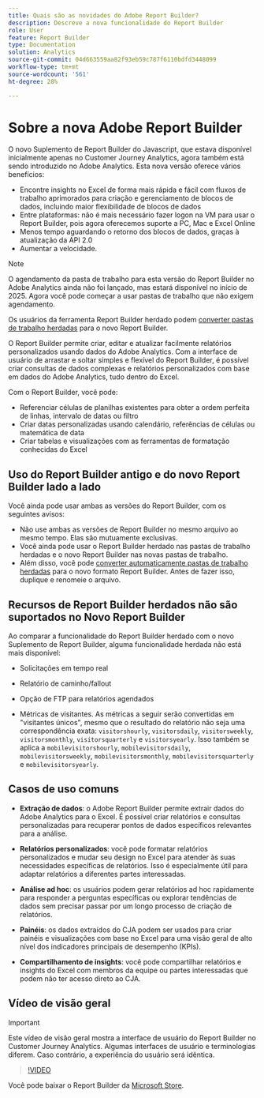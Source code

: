 ```yaml
---
title: Quais são as novidades do Adobe Report Builder?
description: Descreve a nova funcionalidade do Report Builder
role: User
feature: Report Builder
type: Documentation
solution: Analytics
source-git-commit: 04d663559aa82f93eb59c787f6110bdfd3448099
workflow-type: tm+mt
source-wordcount: '561'
ht-degree: 28%

---
```


# Sobre a nova Adobe Report Builder

O novo Suplemento de Report Builder do Javascript, que estava disponível inicialmente apenas no Customer Journey Analytics, agora também está sendo introduzido no Adobe Analytics. Esta nova versão oferece vários benefícios:

- Encontre insights no Excel de forma mais rápida e fácil com fluxos de trabalho aprimorados para criação e gerenciamento de blocos de dados, incluindo maior flexibilidade de blocos de dados
- Entre plataformas: não é mais necessário fazer logon na VM para usar o Report Builder, pois agora oferecemos suporte a PC, Mac e Excel Online
- Menos tempo aguardando o retorno dos blocos de dados, graças à atualização da API 2.0
- Aumentar a velocidade.

>[!NOTE]
>
>O agendamento da pasta de trabalho para esta versão do Report Builder no Adobe Analytics ainda não foi lançado, mas estará disponível no início de 2025. Agora você pode começar a usar pastas de trabalho que não exigem agendamento.

Os usuários da ferramenta Report Builder herdado podem [converter pastas de trabalho herdadas](/help/analyze/report-builder/convert-workbooks.md) para o novo Report Builder.

O Report Builder permite criar, editar e atualizar facilmente relatórios personalizados usando dados do Adobe Analytics. Com a interface de usuário de arrastar e soltar simples e flexível do Report Builder, é possível criar consultas de dados complexas e relatórios personalizados com base em dados do Adobe Analytics, tudo dentro do Excel.

Com o Report Builder, você pode:

- Referenciar células de planilhas existentes para obter a ordem perfeita de linhas, intervalo de datas ou filtro
- Criar datas personalizadas usando calendário, referências de células ou matemática de data
- Criar tabelas e visualizações com as ferramentas de formatação conhecidas do Excel

## Uso do Report Builder antigo e do novo Report Builder lado a lado

Você ainda pode usar ambas as versões do Report Builder, com os seguintes avisos:

- Não use ambas as versões de Report Builder no mesmo arquivo ao mesmo tempo. Elas são mutuamente exclusivas.
- Você ainda pode usar o Report Builder herdado nas pastas de trabalho herdadas e o novo Report Builder nas novas pastas de trabalho.
- Além disso, você pode [converter automaticamente pastas de trabalho herdadas](/help/analyze/report-builder/convert-workbooks.md) para o novo formato Report Builder. Antes de fazer isso, duplique e renomeie o arquivo.

## Recursos de Report Builder herdados não são suportados no Novo Report Builder

Ao comparar a funcionalidade do Report Builder herdado com o novo Suplemento de Report Builder, alguma funcionalidade herdada não está mais disponível:

- Solicitações em tempo real

- Relatório de caminho/fallout

- Opção de FTP para relatórios agendados

- Métricas de visitantes. As métricas a seguir serão convertidas em &quot;visitantes únicos&quot;, mesmo que o resultado do relatório não seja uma correspondência exata: `visitorshourly`, `visitorsdaily`, `visitorsweekly`, `visitorsmonthly`, `visitorsquarterly` e `visitorsyearly`. Isso também se aplica a `mobilevisitorshourly`, `mobilevisitorsdaily`, `mobilevisitorsweekly`, `mobilevisitorsmonthly`, `mobilevisitorsquarterly` e `mobilevisitorsyearly`.

## Casos de uso comuns

- **Extração de dados**: o Adobe Report Builder permite extrair dados do Adobe Analytics para o Excel. É possível criar relatórios e consultas personalizadas para recuperar pontos de dados específicos relevantes para a análise.

- **Relatórios personalizados**: você pode formatar relatórios personalizados e mudar seu design no Excel para atender às suas necessidades específicas de relatórios. Isso é especialmente útil para adaptar relatórios a diferentes partes interessadas.

- **Análise ad hoc**: os usuários podem gerar relatórios ad hoc rapidamente para responder a perguntas específicas ou explorar tendências de dados sem precisar passar por um longo processo de criação de relatórios.

- **Painéis**: os dados extraídos do CJA podem ser usados para criar painéis e visualizações com base no Excel para uma visão geral de alto nível dos indicadores principais de desempenho (KPIs).

- **Compartilhamento de insights**: você pode compartilhar relatórios e insights do Excel com membros da equipe ou partes interessadas que podem não ter acesso direto ao CJA.

## Vídeo de visão geral

>[!IMPORTANT]
>
>Este vídeo de visão geral mostra a interface de usuário do Report Builder no Customer Journey Analytics. Algumas interfaces de usuário e terminologias diferem. Caso contrário, a experiência do usuário será idêntica.

>[!VIDEO](https://video.tv.adobe.com/v/337569/?quality=12&learn=on)

Você pode baixar o Report Builder da [Microsoft Store](https://www.microsoft.com/pt-br/store/apps/windows).
